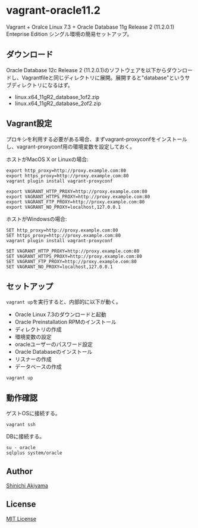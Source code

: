 vagrant-oracle11.2
==================

Vagrant + Oralce Linux 7.3 + Oracle Database 11g Release 2 (11.2.0.1) Enteprise Edition シングル環境の簡易セットアップ。

## ダウンロード

Oracle Database 12c Release 2 (11.2.0.1)のソフトウェアを以下からダウンロードし、Vagrantfileと同じディレクトリに展開。展開すると"database"というサブディレクトリになるはず。

* linux.x64_11gR2_database_1of2.zip
* linux.x64_11gR2_database_2of2.zip

## Vagrant設定

プロキシを利用する必要がある場合、まずvagrant-proxyconfをインストールし、vagrant-proxyconf用の環境変数を設定しておく。

ホストがMacOS X or Linuxの場合:
```
export http_proxy=http://proxy.example.com:80
export https_proxy=http://proxy.example.com:80
vagrant plugin install vagrant-proxyconf

export VAGRANT_HTTP_PROXY=http://proxy.example.com:80
export VAGRANT_HTTPS_PROXY=http://proxy.example.com:80
export VAGRANT_FTP_PROXY=http://proxy.example.com:80
export VAGRANT_NO_PROXY=localhost,127.0.0.1
```

ホストがWindowsの場合:
```
SET http_proxy=http://proxy.example.com:80
SET https_proxy=http://proxy.example.com:80
vagrant plugin install vagrant-proxyconf

SET VAGRANT_HTTP_PROXY=http://proxy.example.com:80
SET VAGRANT_HTTPS_PROXY=http://proxy.example.com:80
SET VAGRANT_FTP_PROXY=http://proxy.example.com:80
SET VAGRANT_NO_PROXY=localhost,127.0.0.1
```

## セットアップ

`vagrant up`を実行すると、内部的に以下が動く。

* Oracle Linux 7.3のダウンロードと起動
* Oracle Preinstallation RPMのインストール
* ディレクトリの作成
* 環境変数の設定
* oracleユーザーのパスワード設定
* Oracle Databaseのインストール
* リスナーの作成
* データベースの作成

```
vagrant up
```

## 動作確認

ゲストOSに接続する。

```
vagrant ssh
```

DBに接続する。

```
su - oracle
sqlplus system/oracle
```

## Author ##

[Shinichi Akiyama](https://github.com/shakiyam)

## License ##

[MIT License](http://www.opensource.org/licenses/mit-license.php)
